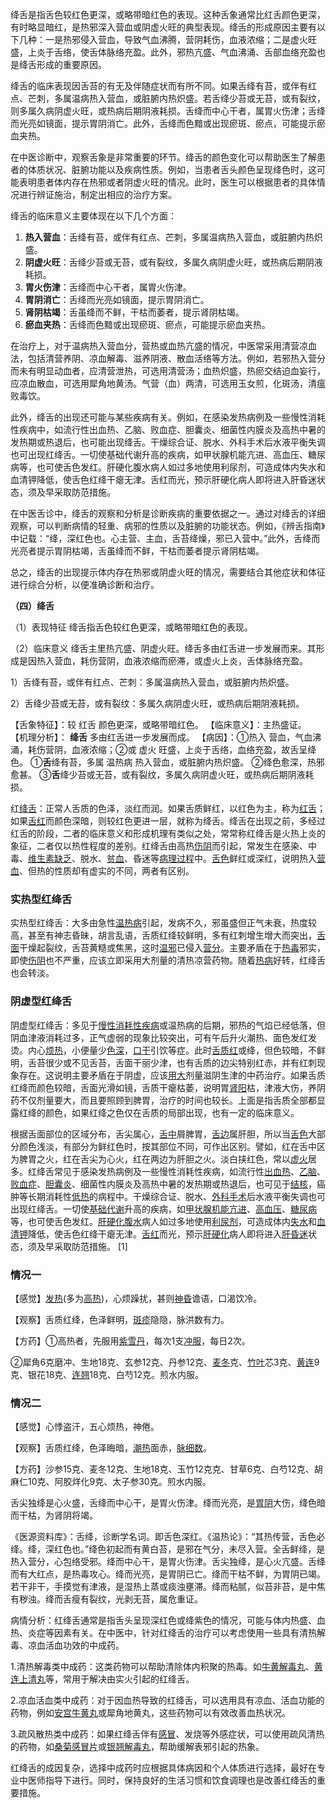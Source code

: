 

绛舌是指舌色较红色更深，或略带暗红色的表现。这种舌象通常比红舌颜色更深，有时略显暗红，是热邪深入营血或阴虚火旺的典型表现。绛舌的形成原因主要有以下几种：一是热邪侵入营血，导致气血沸腾，营阴耗伤，血液浓缩；二是虚火旺盛，上炎于舌络，使舌体脉络充盈。此外，邪热亢盛、气血沸涌、舌部血络充盈也是绛舌形成的重要原因。

绛舌的临床表现因舌苔的有无及伴随症状而有所不同。如果舌绛有苔，或伴有红点、芒刺，多属温病热入营血，或脏腑内热炽盛。若舌绛少苔或无苔，或有裂纹，则多属久病阴虚火旺，或热病后期阴液耗损。舌绛而中心干者，属胃火伤津；舌绛而光亮如镜面，提示胃阴消亡。此外，舌绛而色黯或出现瘀斑、瘀点，可能提示瘀血夹热。

在中医诊断中，观察舌象是非常重要的环节。绛舌的颜色变化可以帮助医生了解患者的体质状况、脏腑功能以及疾病性质。例如，当患者舌头颜色呈现绛色时，这可能表明患者体内存在热邪或者阴虚火旺的情况。此时，医生可以根据患者的具体情况进行辨证施治，制定出相应的治疗方案。

绛舌的临床意义主要体现在以下几个方面：
1. **热入营血**：舌绛有苔，或伴有红点、芒刺，多属温病热入营血，或脏腑内热炽盛。
2. **阴虚火旺**：舌绛少苔或无苔，或有裂纹，多属久病阴虚火旺，或热病后期阴液耗损。
3. **胃火伤津**：舌绛而中心干者，属胃火伤津。
4. **胃阴消亡**：舌绛而光亮如镜面，提示胃阴消亡。
5. **肾阴枯竭**：舌虽绛而不鲜，干枯而萎者，提示肾阴枯竭。
6. **瘀血夹热**：舌绛而色黯或出现瘀斑、瘀点，可能提示瘀血夹热。

在治疗上，对于温病热入营血分，营热或血热亢盛的情况，中医常采用清营凉血法，包括清营养阴、凉血解毒、滋养阴液、散血活络等方法。例如，若邪热入营分而未有明显动血者，应清营泄热，可选用清营汤；血热炽盛，热瘀交结迫血妄行，应凉血散血，可选用犀角地黄汤。气营（血）两清，可选用玉女煎，化斑汤，清瘟败毒饮。

此外，绛舌的出现还可能与某些疾病有关。例如，在感染发热病例及一些慢性消耗性疾病中，如流行性出血热、乙脑、败血症、胆囊炎、细菌性内膜炎及高热中暑的发热期或热退后，也可能出现绛舌。干燥综合证、脱水、外科手术后水液平衡失调也可出现红绛舌。一切使基础代谢升高的疾病，如甲状腺机能亢进、高血压、糖尿病等，也可使舌色发红。肝硬化腹水病人如过多地使用利尿剂，可造成体内失水和血清钾降低，使舌色红绛干瘪无津。舌红而光，预示肝硬化病人即将进入肝昏迷状态，须及早采取防范措施。

在中医舌诊中，绛舌的观察和分析是诊断疾病的重要依据之一。通过对绛舌的详细观察，可以判断病情的轻重、病邪的性质以及脏腑的功能状态。例如，《辨舌指南》中记载：“绛，深红色也。心主营、主血，舌苔绛燥，邪已入营中。”此外，舌绛而光亮者提示胃阴枯竭，舌虽绛而不鲜，干枯而萎者提示肾阴枯竭。

总之，绛舌的出现提示体内存在热邪或阴虚火旺的情况，需要结合其他症状和体征进行综合分析，以便准确诊断和治疗。



**（四）绛舌**

（1）表现特征   绛舌指舌色较红色更深，或略带暗红色的表现。

（2）临床意义  绛舌主里热亢盛、阴虚火旺。绛舌多由红舌进一步发展而来。其形成是因热入营血，耗伤营阴，血液浓缩而瘀滞，或虚火上炎，舌体脉络充盈。

1）舌绛有苔，或伴有红点、芒刺：多属温病热入营血，或脏腑内热炽盛。

2）舌绛少苔或无苔，或有裂纹：多属久病阴虚火旺，或热病后期阴液耗损。



【舌象特征】：较 红舌 颜色更深，或略带暗红色。 【临床意义】：主热盛证。 【机理分析】： **绛舌** 多由红舌进一步发展而成。 【病因】：①热入 营血，气血沸涌，耗伤营阴，血液浓缩；②或 虚火 旺盛，上炎于舌络，血络充盈，故舌呈绛色。 ①**舌**绛有苔，多属 温热病 热入营血，或脏腑内热炽盛。 ②绛色愈深，热邪愈甚。 ③**舌**绛少苔或无苔，或有裂纹，多属久病阴虚火旺，或热病后期阴液耗损。





红[绛舌](https://baike.baidu.com/item/绛舌/5984650?fromModule=lemma_inlink)：正常人舌质的色泽，淡红而润。如果舌质鲜红，以红色为主，称为[红舌](https://baike.baidu.com/item/红舌/5984635?fromModule=lemma_inlink)；如果[舌红](https://baike.baidu.com/item/舌红/3146842?fromModule=lemma_inlink)而颜色深暗，则较红色更进一层，就称为绛舌。绛舌在出现之前，多经过红舌的阶段，二者的临床意义和形成机理有类似之处，常常称红绛舌是火热上炎的象征，二者仅以热性程度的差别。红绛舌由高热[伤阴](https://baike.baidu.com/item/伤阴/3296467?fromModule=lemma_inlink)而引起，常发生在感染、中毒、[维生素缺乏](https://baike.baidu.com/item/维生素缺乏/12610332?fromModule=lemma_inlink)、脱水、[贫血](https://baike.baidu.com/item/贫血/1080?fromModule=lemma_inlink)、昏迷等[病理过程](https://baike.baidu.com/item/病理过程/9913893?fromModule=lemma_inlink)中。[舌色](https://baike.baidu.com/item/舌色/3146430?fromModule=lemma_inlink)鲜红或深红，说明热入[营血](https://baike.baidu.com/item/营血/5980749?fromModule=lemma_inlink)、但热的性质却有虚实的不同，两者有区别。



### 实热型红绛舌

实热型红绛舌：大多由急性[温热病](https://baike.baidu.com/item/温热病/1010454?fromModule=lemma_inlink)引起，发病不久，邪虽盛但正气未衰，热度较高，甚至有神志昏昧，胡言乱语，舌质红绛较鲜明，多有红刺增生增大而突出，[舌面](https://baike.baidu.com/item/舌面/55943216?fromModule=lemma_inlink)干燥起裂纹，舌苔黄糙或焦黑，这时[温邪](https://baike.baidu.com/item/温邪/8011993?fromModule=lemma_inlink)已侵入[营分](https://baike.baidu.com/item/营分/5983277?fromModule=lemma_inlink)。主要矛盾在于[热毒](https://baike.baidu.com/item/热毒/3872098?fromModule=lemma_inlink)邪实，即使[伤阴](https://baike.baidu.com/item/伤阴/3296467?fromModule=lemma_inlink)也不严重，应该立即采用大剂量的清热凉营药物。随着[热病](https://baike.baidu.com/item/热病/10987712?fromModule=lemma_inlink)好转，红绛舌也会转淡。

### 阴虚型红绛舌

阴虚型红绛舌：多见于[慢性消耗性疾病](https://baike.baidu.com/item/慢性消耗性疾病/449213?fromModule=lemma_inlink)或温热病的后期，邪热的气焰已经低落，但阴血津液消耗过多，正气虚弱的现象比较突出，可有午后升火潮热、面色发红发烫。内心[烦热](https://baike.baidu.com/item/烦热/10975917?fromModule=lemma_inlink)，小便量少[色深](https://baike.baidu.com/item/色深/2195505?fromModule=lemma_inlink)，[口干](https://baike.baidu.com/item/口干/8815564?fromModule=lemma_inlink)引饮等症。此时[舌质红](https://baike.baidu.com/item/舌质红/10851786?fromModule=lemma_inlink)或绛，但色较暗，不鲜明，舌苔很少或不见舌苔，舌面干丽少津，也有舌质的边尖特别红赤，并有红刺现象存在。这说明主要矛盾在于阴虚，应该[用大](https://baike.baidu.com/item/用大/830618?fromModule=lemma_inlink)剂量滋阴生津的中药治疗。如果舌质红绛而颜色较暗，舌面光滑如镜，舌质干瘪枯萎，说明胃[肾阳](https://baike.baidu.com/item/肾阳/6331809?fromModule=lemma_inlink)枯，津液大伤，养阴药不仅剂量要大，而且要照顾到脾胃，治疗的时间也较长。上面是指舌质全部都显露红绛的颜色，如果红绛之色仅在舌质的局部出现，也有一定的临床意义。



根据舌面部位的区域分布，舌尖属心，[舌中](https://baike.baidu.com/item/舌中/3130133?fromModule=lemma_inlink)屑脾胃，[舌边](https://baike.baidu.com/item/舌边/3167817?fromModule=lemma_inlink)属肝胆，所以当[舌色](https://baike.baidu.com/item/舌色/3146430?fromModule=lemma_inlink)大部分颜色浅淡，有部分为鲜红色时，按其部位不同，可作出区别。譬如，红在舌中区为脾胃之火，红在舌尖为心火，红在两边为肝胆之火。淡白挟红色，常以[虚火](https://baike.baidu.com/item/虚火/6350675?fromModule=lemma_inlink)居多。红绛舌常见于感染发热病例及一些慢性消耗性疾病，如流行性[出血热](https://baike.baidu.com/item/出血热/10370582?fromModule=lemma_inlink)、[乙脑](https://baike.baidu.com/item/乙脑/7389670?fromModule=lemma_inlink)、[败血症](https://baike.baidu.com/item/败血症/629320?fromModule=lemma_inlink)、[胆囊炎](https://baike.baidu.com/item/胆囊炎/706752?fromModule=lemma_inlink)、细菌性内膜炎及高热中暑的发热期或热退后，也可见于[结核](https://baike.baidu.com/item/结核/16336547?fromModule=lemma_inlink)，癌肿等长期消耗性[低热](https://baike.baidu.com/item/低热/9213008?fromModule=lemma_inlink)的病程中。干燥综合证、脱水、[外科手术](https://baike.baidu.com/item/外科手术/15454631?fromModule=lemma_inlink)后水液平衡失调也可出现红绛舌。一切使[基础代谢](https://baike.baidu.com/item/基础代谢/944061?fromModule=lemma_inlink)升高的疾病，如[甲状腺机能亢进](https://baike.baidu.com/item/甲状腺机能亢进/2248211?fromModule=lemma_inlink)、[高血压](https://baike.baidu.com/item/高血压/195863?fromModule=lemma_inlink)、[糖尿病](https://baike.baidu.com/item/糖尿病/100969?fromModule=lemma_inlink)等，也可使舌色发红。[肝硬化腹水](https://baike.baidu.com/item/肝硬化腹水/7716732?fromModule=lemma_inlink)病人如过多地使用[利尿剂](https://baike.baidu.com/item/利尿剂/1138883?fromModule=lemma_inlink)，可造成体内[失水](https://baike.baidu.com/item/失水/5086058?fromModule=lemma_inlink)和[血清钾](https://baike.baidu.com/item/血清钾/4628472?fromModule=lemma_inlink)降低，使舌色红绛干瘪无津。[舌红](https://baike.baidu.com/item/舌红/3146842?fromModule=lemma_inlink)而光，预示[肝硬化](https://baike.baidu.com/item/肝硬化/184621?fromModule=lemma_inlink)病人即将进入[肝昏迷](https://baike.baidu.com/item/肝昏迷/3346953?fromModule=lemma_inlink)状态，须及早采取防范措施。 [1]



### 情况一

【感觉】[发热](https://baike.baidu.com/item/发热/35767?fromModule=lemma_inlink)(多为[高热](https://baike.baidu.com/item/高热/3824548?fromModule=lemma_inlink))，心烦躁扰，甚则[神昏](https://baike.baidu.com/item/神昏/10987819?fromModule=lemma_inlink)谵语，口渴饮冷。

【观察】舌质红绛，色泽鲜明，[斑疹](https://baike.baidu.com/item/斑疹/6595819?fromModule=lemma_inlink)隐隐，脉洪数有力。

【方药】①高热者，先服用[紫雪丹](https://baike.baidu.com/item/紫雪丹/2744014?fromModule=lemma_inlink)，每次1支[冲服](https://baike.baidu.com/item/冲服/5997044?fromModule=lemma_inlink)，每日2次。

②犀角6克磨冲、生地18克、玄参12克、丹参12克、[麦冬](https://baike.baidu.com/item/麦冬/396276?fromModule=lemma_inlink)克、[竹叶](https://baike.baidu.com/item/竹叶/17355424?fromModule=lemma_inlink)芯3克、[黄连](https://baike.baidu.com/item/黄连/406087?fromModule=lemma_inlink)9克、银花18克、[连翘](https://baike.baidu.com/item/连翘/400952?fromModule=lemma_inlink)18克、白芍12克。煎水内服。

### 情况二

【感觉】心悸盗汗，五心烦热，神倦。

【观察】舌质红绛，色泽晦暗，[潮热](https://baike.baidu.com/item/潮热/9491689?fromModule=lemma_inlink)面赤，[脉细数](https://baike.baidu.com/item/脉细数/9290680?fromModule=lemma_inlink)。

【方药】沙参15克、麦冬12克、生地18克、玉竹12克克、甘草6克、白芍12克、胡麻仁10克、阿胶烊化9克、太子参30克。煎水内服。



舌尖独绛是心火盛，舌绛而中心干，是胃火伤津。绛而光亮，是[胃阴](https://baike.baidu.com/item/胃阴/0?fromModule=lemma_inlink)大伤，绛色暗而干枯，为肾阴将竭。

《医源资料库》：舌绛，诊断学名词。即舌色深红。《温热论》：“其热传营，舌色必绛。绛，深红色也。”绛色初起而有黄白苔，是邪在气分，未尽入营。全舌鲜绛，是热入营分，心包络受邪。绛而中心干，是胃火伤津。舌尖独绛，是心火亢盛。舌绛而有大红点，是热毒攻心。绛而光亮，是胃阴已亡。绛而干枯不鲜，为胃阴已竭。若干非干，手摸觉有津液，是湿热上蒸或痰浊壅滞。绛而粘腻，似苔非苔，是中焦有秽浊。绛而舌瘦有裂纹，光剥无苔，属危重证。



病情分析：红绛舌通常是指舌头呈现深红色或绛紫色的情况，可能与体内热盛、血热、炎症等因素有关。在中医中，针对红绛舌的治疗可以考虑使用一些具有清热解毒、凉血活血功效的中成药。

1.清热解毒类中成药：这类药物可以帮助清除体内积聚的热毒。如[牛黄解毒丸](https://m.baidu.com/bd_page_type=1/baiduid=0A5DC7FCE9AEB45F7C7CB0C0441072D6/t=mip/l=1/tc?ct=54&lid=34057448974442&module=mip&eqid=928afcf4001aff1900000006680a05ad&cst=55&clk_extra={"pageid"%3A"34057448974442"%2C"searchID"%3A"34057448974442"%2C"nPageID"%3A"34057448974442"%2C"mip_logid"%3A"34057448974442"%2C"masterpage_type"%3A"self"%2C"originalUrl"%3A"https%3A\%2F\%2Fmip.pingguolv.com\%2Fask\%2FoemAQQ4Qm4QX.html"%2C"srcid"%3A"landingpage"%2C"name"%3A"\u81ea\u5efa\u9875highlight"%2C"id"%3A"highlight"}&sec=3057&di=69de398c468d47a2&&bdver=2_1&bdenc=1&nsrc=%2FOPkEndSS1OxJGcxb%2BQxS4jhudfWfcVQ9kamXIo3uFjQ2m214nYCYEE58xBztsdDC0G80bNw%2FeeFm%2BnN5PwfLcA%2Fj35o82mqT6KX2hjACyUUHEDyxZDGYqs0WGh5jAJQzKtVhCB1RuYV8jw5obAtrW%2BcGIon6ye%2B7L0WD0%2BLn%2F7WwUxHM80usj6AVwk4h%2BUp9qilq7namOquclyyX6HebtpBpir1QGS052szcn3MIIzPCNk9f%2FfrLTDQzWodzvmH)、[黄连上清丸](https://m.baidu.com/bd_page_type=1/baiduid=0A5DC7FCE9AEB45F7C7CB0C0441072D6/t=mip/l=1/tc?ct=54&lid=34057448974442&module=mip&eqid=928afcf4001aff1900000006680a05ad&cst=55&clk_extra={"pageid"%3A"34057448974442"%2C"searchID"%3A"34057448974442"%2C"nPageID"%3A"34057448974442"%2C"mip_logid"%3A"34057448974442"%2C"masterpage_type"%3A"self"%2C"originalUrl"%3A"https%3A\%2F\%2Fmip.pingguolv.com\%2Fask\%2FoemAQQ4Qm4QX.html"%2C"srcid"%3A"landingpage"%2C"name"%3A"\u81ea\u5efa\u9875highlight"%2C"id"%3A"highlight"}&sec=3057&di=a9fc64929efd608b&&bdver=2_1&bdenc=1&nsrc=%2FOPkEndSS1OxJGcxb%2BQxS4jhudfWfcVQ9kamXIo3uFjQ2m214nYCYEE58xBztsdDC0G80bNw%2FeeFm%2BnN5PwfLcA%2Fj35o82mqT6KX2hjACyUUHEDyxZDGYqs0WGh5jAJQJ8HDbNfqYkBJyY69S293woKoj2ZRLFbSlPrS3Md1xiLYr7rcFwtp2%2FDyrDNmWi1%2BQyr2H%2B0U5GSgHJbEYl%2Fv28k8h%2BZXgF83GEdgPCXjvL1RJYOK3q99g%2F6x6cJYgH4b)等，常用于解决由实火引起的红绛舌。

2.凉血活血类中成药：对于因血热导致的红绛舌，可以选用具有凉血、活血功能的药物，例如[安宫牛黄丸](https://m.baidu.com/bd_page_type=1/baiduid=0A5DC7FCE9AEB45F7C7CB0C0441072D6/t=mip/l=1/tc?ct=54&lid=34057448974442&module=mip&eqid=928afcf4001aff1900000006680a05ad&cst=55&clk_extra={"pageid"%3A"34057448974442"%2C"searchID"%3A"34057448974442"%2C"nPageID"%3A"34057448974442"%2C"mip_logid"%3A"34057448974442"%2C"masterpage_type"%3A"self"%2C"originalUrl"%3A"https%3A\%2F\%2Fmip.pingguolv.com\%2Fask\%2FoemAQQ4Qm4QX.html"%2C"srcid"%3A"landingpage"%2C"name"%3A"\u81ea\u5efa\u9875highlight"%2C"id"%3A"highlight"}&sec=3057&di=087d72067dd084e9&&bdver=2_1&bdenc=1&nsrc=%2FOPkEndSS1OxJGcxb%2BQxS4jhudfWfcVQ9kamXIo3uFjQ2m214nYCYEE58xBztsdDC0G80bNw%2FeeFm%2BnN5PwfLcA%2Fj35o82mqT6KX2hjACyUUHEDyxZDGYqs0WGh5jAJQcoNmRB4%2F9zVurdKQIBHtPCoTQHpIgfrJWogV%2B5bb4cDS6kHeW8hX5UbiXe0TkjsPwRSCdjK1c15D0BOrpJ8njR1X4WY29Jvd78o69pW%2BrfQmsoVFzc4iJ9WeKacpYuyL)或犀角地黄丸，这些药物可以有效改善血热状况。

3.疏风散热类中成药：如果红绛舌伴有[感冒](https://m.baidu.com/bd_page_type=1/baiduid=0A5DC7FCE9AEB45F7C7CB0C0441072D6/t=mip/l=1/tc?ct=54&lid=34057448974442&module=mip&eqid=928afcf4001aff1900000006680a05ad&cst=55&clk_extra={"pageid"%3A"34057448974442"%2C"searchID"%3A"34057448974442"%2C"nPageID"%3A"34057448974442"%2C"mip_logid"%3A"34057448974442"%2C"masterpage_type"%3A"self"%2C"originalUrl"%3A"https%3A\%2F\%2Fmip.pingguolv.com\%2Fask\%2FoemAQQ4Qm4QX.html"%2C"srcid"%3A"landingpage"%2C"name"%3A"\u81ea\u5efa\u9875highlight"%2C"id"%3A"highlight"}&sec=3057&di=8435927a88d5bf9d&&bdver=2_1&bdenc=1&nsrc=%2FOPkEndSS1OxJGcxb%2BQxS4jhudfWfcVQ9kamXIo3uFjQ2m214nYCYEE58xBztsdDC0G80bNw%2FeeFm%2BnN5PwfLcA%2Fj35o82mqT6KX2hjACyUUHEDyxZDGYqs0WGh5jAJQjN3G8IUXomU%2FejgfyOayOv9xbJueC%2FyDmfuuIgn6Qb7ELAcOLePj0gYmJiTzYT71)、发烧等外感症状，可以使用疏风清热的药物，如[桑菊感冒片](https://m.baidu.com/bd_page_type=1/baiduid=0A5DC7FCE9AEB45F7C7CB0C0441072D6/t=mip/l=1/tc?ct=54&lid=34057448974442&module=mip&eqid=928afcf4001aff1900000006680a05ad&cst=55&clk_extra={"pageid"%3A"34057448974442"%2C"searchID"%3A"34057448974442"%2C"nPageID"%3A"34057448974442"%2C"mip_logid"%3A"34057448974442"%2C"masterpage_type"%3A"self"%2C"originalUrl"%3A"https%3A\%2F\%2Fmip.pingguolv.com\%2Fask\%2FoemAQQ4Qm4QX.html"%2C"srcid"%3A"landingpage"%2C"name"%3A"\u81ea\u5efa\u9875highlight"%2C"id"%3A"highlight"}&sec=3057&di=d9dd05c278d529b1&&bdver=2_1&bdenc=1&nsrc=%2FOPkEndSS1OxJGcxb%2BQxS4jhudfWfcVQ9kamXIo3uFjQ2m214nYCYEE58xBztsdDC0G80bNw%2FeeFm%2BnN5PwfLcA%2Fj35o82mqT6KX2hjACyUUHEDyxZDGYqs0WGh5jAJQJDK%2B5mMhlNNlMg4jzS%2BjRl7Bq5lx%2Bge9SiD9hQdocqqartWhHvKKcVAUjgNvR5Djp8iMu6tChevV%2BSHo0SY200w9XE6OqfT8ZA95AqnkNjViqIU2Gnrxofb2ujxV70B8)或[银翘解毒丸](https://m.baidu.com/bd_page_type=1/baiduid=0A5DC7FCE9AEB45F7C7CB0C0441072D6/t=mip/l=1/tc?ct=54&lid=34057448974442&module=mip&eqid=928afcf4001aff1900000006680a05ad&cst=55&clk_extra={"pageid"%3A"34057448974442"%2C"searchID"%3A"34057448974442"%2C"nPageID"%3A"34057448974442"%2C"mip_logid"%3A"34057448974442"%2C"masterpage_type"%3A"self"%2C"originalUrl"%3A"https%3A\%2F\%2Fmip.pingguolv.com\%2Fask\%2FoemAQQ4Qm4QX.html"%2C"srcid"%3A"landingpage"%2C"name"%3A"\u81ea\u5efa\u9875highlight"%2C"id"%3A"highlight"}&sec=3057&di=38dd83a938383224&&bdver=2_1&bdenc=1&nsrc=%2FOPkEndSS1OxJGcxb%2BQxS4jhudfWfcVQ9kamXIo3uFjQ2m214nYCYEE58xBztsdDC0G80bNw%2FeeFm%2BnN5PwfLcA%2Fj35o82mqT6KX2hjACyUUHEDyxZDGYqs0WGh5jAJQHYM9TM%2BKpRI%2FPqlF6GnrsEZS9q5daoizoR4JZFbCqCNpPMpV0kD6nYRvySy2oSafZAI6Cao9YUmCy5w3RD9OF3v2sweAN%2BqreTvsbc1Vhyex3jVn1IXmwYxcroZ7Yoll)，帮助缓解表邪引起的热象。

红绛舌的成因复杂，选择中成药时应根据具体病因和个人体质进行选择，最好在专业中医师指导下进行。同时，保持良好的生活习惯和饮食调理也是改善红绛舌的重要措施。